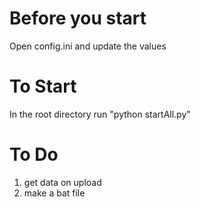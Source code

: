 # Before you start

Open config.ini and update the values

# To Start

In the root directory run "python startAll.py"

# To Do
1. get data on upload
2. make a bat file